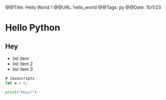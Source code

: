 @@Title: Hello World 1
@@URL: hello_world
@@Tags: py
@@Date: 10/1/23

# Hello Python

## Hey

- list item
- list item 2
- list item 3


```js
# Javascripts
let a = 5;
```

```py
print("Heyo!")
```